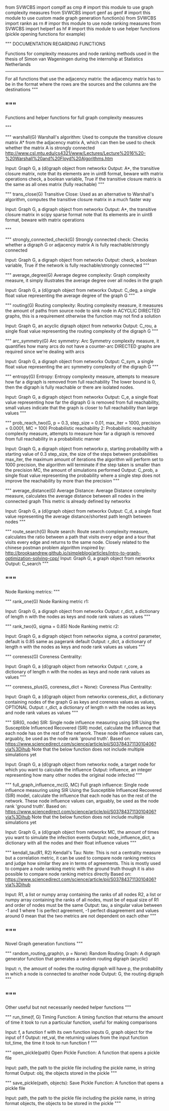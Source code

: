 from SVWCBS import complf as cmp # import this module to use graph complexity measures
from SVWCBS import genf as genf # import this module to use custom made graph generation function(s)
from SVWCBS import rankn as rn # impor this module to use node ranking measures
from SVWCBS import helperf as hf # import this module to use helper functions (pickle opening functions for example)



"""
DOCUMENTATION REGARDING FUNCTIONS

Functions for complexity measures and node ranking methods used in the thesis of Simon van Wageningen during
the internship at Statistics Netherlands

------------------------------------------------------------------------------------------------

For all functions that use the adjacency matrix:
    the adjacency matrix has to be in the format where the rows are the sources and the columns are the destinations
""" 


"""
------------------------------------------------------------------------------------------------
Functions and helper functions for full graph complexity measures

"""


"""
warshall(G)
Warshall's algorithm:
Used to compute the transitive closure matrix A* from the adjacency matrix A, which
can then be used to check whether the matrix A is strongly connected
http://www.csl.mtu.edu/cs4321/www/Lectures/Lecture%2016%20-%20Warshall%20and%20Floyd%20Algorithms.htm

Input:  Graph G, a (di)graph object from networkx
Output: A*, the transitive closure matrix,
        note that its elements are in uint8 format, beware with matrix operations
        check, a boolean variable, True if the transitive closure matrix is the same as all ones matrix (fully reachable)
"""


"""
trans_close(G)
Transitive Close:
Used as an alternative to Warshall's algorithm, computes the transitive closure matrix
in a much faster way

Input:  Graph G, a digraph object from networkx
Output: A*, the transitive closure matrix in scipy sparse format
        note that its elements are in uint8 format, beware with matrix operations

"""


"""
strongly_connected_check(G)
Strongly connected check:
Checks whether a digraph G or adjacency matrix A is fully reachable/strongly connected

Input:  Graph G, a digraph object from networkx
Output: check, a boolean variable, True if the network is fully reachable/strongly connected
"""


"""
average_degree(G)
Average degree complexity:
Graph complexity measure, it simply illustrates the average degree over all nodes in the graph

Input:  Graph G, a (di)graph object from networkx
Output: C_deg, a single float value representing the average degree of the graph G
"""


"""
routing(G)
Routing complexity:
Routing complexity measure, it measures the amount of paths from source node to sink node in
ACYCLIC DIRECTED graphs, this is a requirement otherwise the function may not find a solution

Input:  Graph G, an acyclic digraph object from networkx
Output: C_rou, a single float value representing the routing complexity of the digraph G
"""


"""
arc_symmetry(G)
Arc symmetry:
Arc Symmetry complexity measure, it quantifies how many arcs do not have a counter-arc
DIRECTED graphs are required since we're dealing with arcs

Input:  Graph G, a digraph object from networkx
Output: C_sym, a single float value representing the arc symmetry complexity of the digraph G
"""


"""
entropy(G)
Entropy:
Entropy complexity measure, attempts to measure how far a digraph is removed from full reachability
The lower bound is 0, then the digraph is fully reachable or there are isolated nodes.

Input:  Graph G, a digraph object from networkx
Output: C_e, a single float value representing how far the digraph G is removed from full reachability,
        small values indicate that the graph is closer to full reachability than large values
"""


"""
prob_reach_two(G, p = 0.3, step_size = 0.01, max_iter = 1000, precision = 0.0001, MC = 100)
Probabilistic reachability 2:
Probabilistic reachability complexity measure, attempts to measure how far a digraph is removed
from full reachability in a probabilistic manner

Input:  Graph G, a digraph object from networkx
        p, starting probability with a starting value of 0.3
        step_size, the size of the steps between probabilities
        max_iter, the maximum amount of iterations the algorithm will perform set to 1000
        precision, the algorithm will terminate if the step taken is smaller than the precision
        MC, the amount of simulations performed
Output: C_prob, a single float value representing the probability where a single step does 	not improve the reachability by more than the precision
"""


"""
average_distance(G)
Average Distance:
Average Distance complexity measure, calculates the average distance between all nodes in the connected graph
This metric is already defined by networkx

Input:  Graph G, a (di)graph object from networkx
Output: C_d, a single float value representing the average distance/shortest path length between nodes
"""


"""
route_search(G)
Route search:
Route search complexity measure, calculates the ratio between a path that visits every edge
and a tour that visits every edge and returns to the same node.
Closely related to the chinese postman problem
algorithm inspired by: http://brooksandrew.github.io/simpleblog/articles/intro-to-graph-optimization-solving-cpp/
Input:  Graph G, a graph object from networkx
Output: C_search
"""


"""
---------------------------------------------------------------------------------------------
Node Ranking metrics:
"""


"""
rank_one(G)
Node Ranking metric r1:

Input:  Graph G, a digraph object from networkx
Output: r_dict, a dictionary of length n with the nodes as keys and node rank values as values
"""


"""
rank_two(G, sigma = 0.85)
Node Ranking metric r2:
    
Input:  Graph G, a digraph object from networkx
        sigma, a control parameter, default is 0.85 same as pagerank default
Output: r_dict, a dictionary of length n with the nodes as keys and node rank values as values
"""


"""
coreness(G)
Coreness Centrality:
    
Input:  Graph G, a (di)graph object from networkx
Output: r_core, a dictionary of length n with the nodes as keys and node rank values as values
"""


"""
coreness_plus(G, coreness_dict = None):
Coreness Plus Centrality:
    
Input:  Graph G, a (di)graph object from networkx
        coreness_dict, a dictionary containing nodes of the graph G as keys and coreness values as values, OPTIONAL
Output: r_dict, a dictionary of length n with the nodes as keys and node rank values as values
"""


"""
SIR(G, node)
SIR:
Single node influence measuring using SIR
Using the Susceptible Influenced Recovered (SIR) model, calculate the influence that
each node has on the rest of the network. These node influence values can, arguably,
be used as the node rank 'ground truth'.
Based on: https://www.sciencedirect.com/science/article/pii/S0378437113010406?via%3Dihub
Note that the below function does not include multiple simulations yet

Input:  Graph G, a (di)graph object from networkx
        node, a target node for which you want to calculate the influence
Output: influence, an integer representing how many other nodes the original node infected
"""


"""
full_graph_influence_mc(G, MC)
Full graph influence:
Single node influence measuring using SIR
Using the Susceptible Influenced Recovered (SIR) model, calculate the influence that
each node has on the rest of the network. These node influence values can, arguably,
be used as the node rank 'ground truth'.
Based on: https://www.sciencedirect.com/science/article/pii/S0378437113010406?via%3Dihub
Note that the below function does not include multiple simulations yet

Input:  Graph G, a (di)graph object from networkx
        MC, the amount of times you want to simulate the infection events
Output: node_influence_dict, a dictionary with all the nodes and their float influence values
""" 


"""
kendall_tau(R1, R2)
Kendall's Tau:
Note: This is not a centrality measure but a correlation metric, it can be used to compare node ranking metrics
and judge how similar they are in terms of agreements. This is mostly used to compare a node ranking metric with the ground truth
though it is also possible to compare node ranking metrics directly
Based on: https://www.sciencedirect.com/science/article/pii/S0378437113010406?via%3Dihub

Input:  R1, a list or numpy array containing the ranks of all nodes
        R2, a list or numpy array containing the ranks of all nodes, must be of equal size of R1 and order of nodes must be the same
Output: tau, a singular value between -1 and 1 where 1 is perfect agreement, -1 perfect disagreement and values
        around 0 mean that the two metrics are not dependent on each other
"""


"""
------------------------------------------------------------------------------------------------
Novel Graph generation functions
"""


"""
random_routing_graph(n, p = None):
Random Routing Graph:
A digraph generator function that generates a random routing digraph (acyclic)

Input:  n, the amount of nodes the routing digraph will have
        p, the probability in which a node is connected to another node
Output: G, the routing digraph
"""


"""            
------------------------------------------------------------------------------------------------
Other useful but not necessarily needed helper functions
"""


"""
run_time(f, G)
Timing Function:
A timing function that returns the amount of time it took to run a particular function, useful
for making comparisons

Input:  f, a function f with its own function inputs
        G, graph object for the input of f
Output: ret_val, the returning values from the input function
        tot_time, the time it took to run function f
"""


"""
open_pickle(path)
Open Pickle Function:
A function that opens a pickle file

Input:  path, the path to the pickle file including the pickle name, in string format
Output: obj, the objects stored in the pickle
"""


"""
save_pickle(path, objects):
Save Pickle Function:
A function that opens a pickle file

Input:  path, the path to the pickle file including the pickle name, in string format
        objects, the objects to be stored in the pickle
"""
